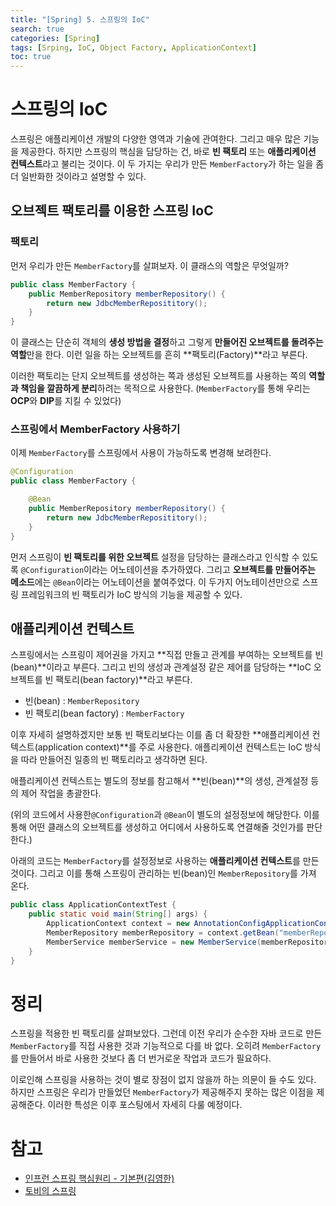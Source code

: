 ```yaml
---
title: "[Spring] 5. 스프링의 IoC"
search: true
categories: [Spring]
tags: [Srping, IoC, Object Factory, ApplicationContext]
toc: true
---
```




# 스프링의 IoC
스프링은 애플리케이션 개발의 다양한 영역과 기술에 관여한다. 그리고 매우 많은 기능을 제공한다.
하지만 스프링의 핵심을 담당하는 건, 바로 **빈 팩토리** 또는 **애플리케이션 컨텍스트**라고 불리는 것이다.
이 두 가지는 우리가 만든 `MemberFactory`가 하는 일을 좀 더 일반화한 것이라고 설명할 수 있다.


## 오브젝트 팩토리를 이용한 스프링 IoC

### 팩토리
먼저 우리가 만든 `MemberFactory`를 살펴보자. 이 클래스의 역할은 무엇일까?
```java
public class MemberFactory {
    public MemberRepository memberRepository() {
        return new JdbcMemberReposititory();
    }
}
```
이 클래스는 단순히 객체의 **생성 방법을 결정**하고 그렇게 **만들어진 오브젝트를 돌려주는 역할**만을 한다. 이런 일을 하는 오브젝트를 흔히 **팩토리(Factory)**라고 부른다.

이러한 팩토리는 단지 오브젝트를 생성하는 쪽과 생성된 오브젝트를 사용하는 쪽의 **역할과 책임을 깔끔하게 분리**하려는 목적으로 사용한다.
(`MemberFactory`를 통해 우리는 **OCP**와 **DIP**를 지킬 수 있었다)

### 스프링에서 MemberFactory 사용하기
이제 `MemberFactory`를 스프링에서 사용이 가능하도록 변경해 보려한다.
```java
@Configuration
public class MemberFactory {

    @Bean
    public MemberRepository memberRepository() {
        return new JdbcMemberReposititory();
    }
}
```

먼저 스프링이 **빈 팩토리를 위한 오브젝트** 설정을 담당하는 클래스라고 인식할 수 있도록 `@Configuration`이라는 어노테이션을 추가하였다.
그리고 **오브젝트를 만들어주는 메소드**에는 `@Bean`이라는 어노테이션을 붙여주었다.
이 두가지 어노테이션만으로 스프링 프레임워크의 빈 팩토리가 IoC 방식의 기능을 제공할 수 있다.

## 애플리케이션 컨텍스트
스프링에서는 스프링이 제어권을 가지고 **직접 만들고 관계를 부여하는 오브젝트를 빈(bean)**이라고 부른다.
그리고 빈의 생성과 관계설정 같은 제어를 담당하는 **IoC 오브젝트를 빈 팩토리(bean factory)**라고 부른다.
 - 빈(bean) : `MemberRepository`
 - 빈 팩토리(bean factory) : `MemberFactory`

이후 자세히 설명하겠지만 보통 빈 팩토리보다는 이를 좀 더 확장한 **애플리케이션 컨텍스트(application context)**를 주로 사용한다.
애플리케이션 컨텍스트는 IoC 방식을 따라 만들어진 일종의 빈 팩토리라고 생각하면 된다.

애플리케이션 컨텍스트는 별도의 정보를 참고해서 **빈(bean)**의 생성, 관계설정 등의 제어 작업을 총괄한다.

(위의 코드에서 사용한`@Configuration`과 `@Bean`이 별도의 설정정보에 해당한다. 이를 통해 어떤 클래스의 오브젝트를 생성하고 어디에서 사용하도록 연결해줄 것인가를 판단한다.)


아래의 코드는 `MemberFactory`를 설정정보로 사용하는 **애플리케이션 컨텍스트**를 만든 것이다. 그리고 이를 통해 스프링이 관리하는 빈(bean)인 `MemberRepository`를 가져 온다.
```java
public class ApplicationContextTest {
    public static void main(String[] args) {
        ApplicationContext context = new AnnotationConfigApplicationContext(MemberFactory.class);
        MemberRepository memberRepository = context.getBean("memberRepository", MemberRepository.class);
        MemberService memberService = new MemberService(memberRepository);
    }
}
```

# 정리
스프링을 적용한 빈 팩토리를 살펴보았다. 그런데 이전 우리가 순수한 자바 코드로 만든 `MemberFactory`를 직접 사용한 것과 기능적으로 다를 바 없다.
오히려 `MemberFactory`를 만들어서 바로 사용한 것보다 좀 더 번거로운 작업과 코드가 필요하다.


이로인해 스프링을 사용하는 것이 별로 장점이 없지 않을까 하는 의문이 들 수도 있다.
하지만 스프링은 우리가 만들었던 `MemberFactory`가 제공해주지 못하는 많은 이점을 제공해준다. 이러한 특성은 이후 포스팅에서 자세히 다룰 예정이다.

# 참고

- [인프런 스프링 핵심원리 - 기본편(김영한)](https://www.inflearn.com/course/%EC%8A%A4%ED%94%84%EB%A7%81-%ED%95%B5%EC%8B%AC-%EC%9B%90%EB%A6%AC-%EA%B8%B0%EB%B3%B8%ED%8E%B8/dashboard)
- [토비의 스프링](http://www.kyobobook.co.kr/product/detailViewKor.laf?ejkGb=KOR&mallGb=KOR&barcode=9788960773417&orderClick=LAG&Kc=)
